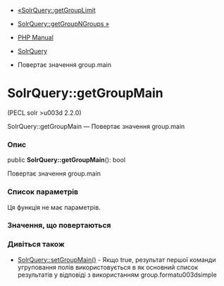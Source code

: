 - [«SolrQuery::getGroupLimit](solrquery.getgrouplimit.md)
- [SolrQuery::getGroupNGroups »](solrquery.getgroupngroups.md)

- [PHP Manual](index.md)
- [SolrQuery](class.solrquery.md)
- Повертає значення group.main

# SolrQuery::getGroupMain

(PECL solr \>u003d 2.2.0)

SolrQuery::getGroupMain — Повертає значення group.main

### Опис

public **SolrQuery::getGroupMain**(): bool

Повертає значення group.main

### Список параметрів

Ця функція не має параметрів.

### Значення, що повертаються

### Дивіться також

- [SolrQuery::setGroupMain()](solrquery.setgroupmain.md) - Якщо
true, результат першої команди угруповання полів використовується в
як основний список результатів у відповіді з використанням
group.formatu003dsimple
